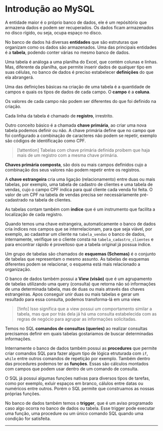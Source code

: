 # Introdução ao MySQL
A entidade maior é o próprio banco de dados, ele é um repósitório que armazena dados e podem ser recuperados. Os dados ficam armazenados no disco rígido, ou seja, ocupa espaço no disco. 

No banco de dados há diversas **entidades** que são estruturas que organizam como os dados são armazenados. Uma das principais entidades é a **tabela**, podendo conter várias no mesmo banco de dados. 

Uma tabela é análoga a uma planilha do Excel, que contém colunas e linhas. Mas, diferente da planilha, que permite inserir dados de qualquer tipo em suas células, no banco de dados é preciso estabelecer **definições** do que ela abrangerá. 

Uma das definições básicas na criação de uma tabela é a quantidade de campos e quais os tipos de dados de cada campo. O **campo** é a **coluna**.

Os valores de cada campo não podem ser diferentes do que foi definido na criação.

Cada linha da tabela é chamado de **registro**, irrestrito.

Outro conceito básico é a chamada **chave primária**, ao criar uma nova tabela podemos definir ou não. A chave primária define que no campo que foi configurado a combinação de caracteres não podem se repetir, exemplo são códigos de identificação como CPF. 

> [!attention] 
> Tabelas com chave primária definida proibem que haja mais de um registro com a mesma chave primária.

**Chaves primária composta**, são dois ou mais campos definidos cujo a combinação dos seus valores não podem repetir entre os registros.

A **chave estrangeira** cria uma ligação (relacionamento) entre duas ou mais tabelas, por exemplo, uma tabela de cadastro de clientes e uma tabela de vendas, cujo o campo CPF indica para qual cliente cada venda foi feita. O valor de um CPF na tabela de vendas precisa ser necessáriamente pré-cadastrado na tabela de clientes.

As tabelas contam também com **índice** que é um instrumento que facilita a localização de cada registro. 

Quando temos uma chave estrangeira, automaticamente o banco de dados cria índices nos campos que se interrelacionam, para que seja viável, por exemplo, ao cadastrar um cliente na `tabela_vendas` o banco de dados, internamente, verifique se o cliente consta na `tabela_cadastro_clientes` e para encontrar rápido é proveitoso que a tabela original já possua índice.

Um grupo de tabelas são chamados de **esquemas (Schemas)** é o conjunto de tabelas que representam o mesmo assunto. As tabelas de esquemas diferentes podem se relacionar, o esquema está mais relacionado a organização.

O banco de dados também possui a **View (visão)** que é um agrupamento de tabelas utilizando uma query (consulta) que retorna não só informações de uma determinada tabela, mas de duas ou mais através das chaves estrangeiras. Apos conseguir unir duas ou mais tabelas e gerar um resultado para essa consulta, podemos transforma-lá em uma view.

>[!info]
>Isso significa que a view possui um comportamento similar a tabela, mas que por trás dela já há uma consulta estabelecida com as regras de negócio para agrupar as informações solicitadas.

Temos no SQL **comandos de consultas (queries)** ao realizar consultas precisamos definir em quais tabelas gostariamos de buscar determinadas informações. 

Internamente o banco de dados também possui as **procedures** que permite criar comandos SQL para fazer algum tipo de lógica etruturada com `if`, `while` entre outros comandos de repetição por exemplo. Também dentro das procedures podemos ter as **funções**. Essas são cálculos montados com campos que podem usar dentro de um comando de consulta. 

O SQL já possui algumas funções nativas para diversos tipos de tarefas, como por exemplo, exluir espaços em branco, cálulos entre datas ou numéricos entre outros. Porém o SQL permite que construamos as nossas próprias funções.

No banco de dados também temos o **trigger**, que é um aviso programado caso algo ocorra no banco de dados ou tabela. Esse trigger pode executar uma função, uma procedure ou um único comando SQL quando uma condição for satisfeita.

---

